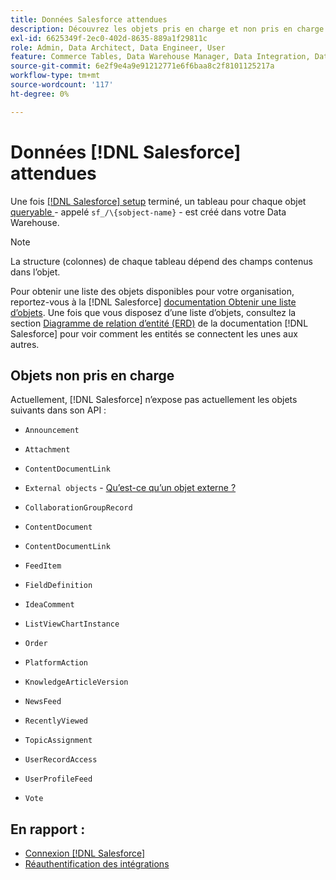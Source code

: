 ```yaml
---
title: Données Salesforce attendues
description: Découvrez les objets pris en charge et non pris en charge dans les données Salesforce.
exl-id: 6625349f-2ec0-402d-8635-889a1f29811c
role: Admin, Data Architect, Data Engineer, User
feature: Commerce Tables, Data Warehouse Manager, Data Integration, Data Import/Export
source-git-commit: 6e2f9e4a9e91212771e6f6baa8c2f8101125217a
workflow-type: tm+mt
source-wordcount: '117'
ht-degree: 0%

---
```


# Données [!DNL Salesforce] attendues

Une fois [[!DNL Salesforce] setup](../integrations/salesforce.md) terminé, un tableau pour chaque objet [queryable ](https://developer.salesforce.com/docs/atlas.en-us.object_reference.meta/object_reference/sforce_api_objects_concepts.htm) - appelé `sf_/\{sobject-name}` - est créé dans votre Data Warehouse.

>[!NOTE]
>
>La structure (colonnes) de chaque tableau dépend des champs contenus dans l’objet.

Pour obtenir une liste des objets disponibles pour votre organisation, reportez-vous à la [!DNL Salesforce] [documentation Obtenir une liste d’objets](https://developer.salesforce.com/docs/atlas.en-us.api_rest.meta/api_rest/dome_describeGlobal.htm). Une fois que vous disposez d’une liste d’objets, consultez la section [Diagramme de relation d’entité (ERD)](https://developer.salesforce.com/docs/atlas.en-us.object_reference.meta/object_reference/sforce_api_erd_knowledge.htm) de la documentation [!DNL Salesforce] pour voir comment les entités se connectent les unes aux autres.

## Objets non pris en charge

Actuellement, [!DNL Salesforce] n’expose pas actuellement les objets suivants dans son API :

* `Announcement`
* `Attachment`
* `ContentDocumentLink`
* `External objects` - [Qu’est-ce qu’un objet externe ?](https://developer.salesforce.com/docs/atlas.en-us.object_reference.meta/object_reference/sforce_api_objects_external_objects.htm)
* `CollaborationGroupRecord`
* `ContentDocument`
* `ContentDocumentLink`
* `FeedItem`
* `FieldDefinition`
* `IdeaComment`
* `ListViewChartInstance`
* `Order`
* `PlatformAction`

* `KnowledgeArticleVersion`
* `NewsFeed`
* `RecentlyViewed`
* `TopicAssignment`
* `UserRecordAccess`
* `UserProfileFeed`
* `Vote`

## En rapport :

* [Connexion [!DNL Salesforce]](../integrations/salesforce.md)
* [Réauthentification des intégrations](https://experienceleague.adobe.com/docs/commerce-knowledge-base/kb/how-to/mbi-reauthenticating-integrations.html)
